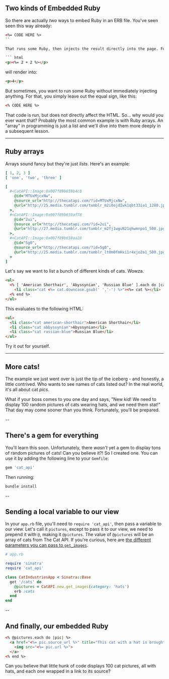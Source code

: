 ## Two kinds of Embedded Ruby

So there are actually *two* ways to embed Ruby in an ERB file. You've seen seen this way already:

``` html
<%= CODE HERE %>
``

That runs some Ruby, then injects the result directly into the page. For example:

``` html
<p><%= 2 + 2 %></p>
```

will render into:

``` html
<p>4</p>
```

But sometimes, you want to run some Ruby without immediately injecting anything. For that, you simply leave out the equal sign, like this:

``` html
<% CODE HERE %>
```

That code is run, but does not directly affect the HTML. So... why would you ever want that? Probably the most common example is with Ruby arrays. An "array" in programming is just a list and we'll dive into them more deeply in a subsequent lesson.

---

## Ruby arrays

Arrays sound fancy but they're just _lists_. Here's an example:

``` ruby
[ 1, 2, 3 ]
[ 'one', 'two', 'three' ]
```

``` ruby
[
  #<CatAPI::Image:0x007f89b659b4c8
    @id="MTUxMjcxNw",
    @source_url="http://thecatapi.com/?id=MTUxMjcxNw",
    @url="http://25.media.tumblr.com/tumblr_m2i0ojdIwk1qbt33io1_1280.jpg"
  >,
  #<CatAPI::Image:0x007f89b659af78
    @id="2ui",
    @source_url="http://thecatapi.com/?id=2ui",
    @url="http://27.media.tumblr.com/tumblr_m2fj1wguN21qhwmnpo1_500.jpg"
  >,
  #<CatAPI::Image:0x007f89b659aa28
    @id="5g0",
    @source_url="http://thecatapi.com/?id=5g0",
    @url="http://25.media.tumblr.com/tumblr_lt0m0fmHxi1r4xjo2o1_500.jpg"
  >
]
```

Let's say we want to list a bunch of different kinds of cats. Wowza.

```html
<ul>
  <% [ 'American Shorthair', 'Abyssynian', 'Russian Blue' ].each do |cat| %>
    <li class="cat <%= cat.downcase.gsub(' ','-') %>"><%= cat %></li>
  <% end %>
</ul>
```

This evaluates to the following HTML:

```html
<ul>
  <li class="cat american-shorthair">American Shorthair</li>
  <li class="cat abbyssynian">Abyssynian</li>
  <li class="cat russian-blue">Russian Blue</li>
</ul>
```

Try it out for yourself.

---

More cats!
----------

The example we just went over is just the tip of the iceberg - and honestly, a little contrived. Who wants to see names of cats listed out? In the real world, it's all about cat *pics*.

What if your boss comes to you one day and says, "New kid! We need to display 100 random pictures of cats wearing hats, and we need them stat!" That day may come sooner than you think. Fortunately, you'll be prepared.

--

There's a gem for everything
----------------------------

You'll learn this soon. Unfortunately, there *wasn't* yet a gem to display tons of random pictures of cats! Can you believe it?! So I created one. You can use it by adding the following line to your `Gemfile`:

```ruby
gem 'cat_api'
```

Then running:

```bash
bundle install
```

--

Sending a local variable to our view
------------------------------------

In your `app.rb` file, you'll need to `require 'cat_api'`, then pass a variable to our view. Let's call it `pictures`, except to pass it to our view, we need to prepend it with `@`, making it `@pictures`. The value of `@pictures` will be an array of cats from The Cat API. If you're curious, here are [the different parameters you can pass to `get_images`]().

```ruby
# app.rb

require 'sinatra'
require 'cat_api'

class CatIndustriesApp < Sinatra::Base
  get '/cats' do
    @pictures = CatAPI.new.get_images(category: 'hats')
    erb :cats
  end
end
```

--

And finally, our embedded Ruby
------------------------------

```html
<% @pictures.each do |pic| %>
  <a href="<%= pic.source_url %>" title="This cat with a hat is brought to you by The Cat API">
    <img src="<%= pic.url %>">
  </a>
<% end %>
```

Can you believe that little hunk of code displays 100 cat pictures, all with hats, and each one wrapped in a link to its source?
